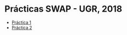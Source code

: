 # Prácticas SWAP - UGR, 2018

 - [Práctica 1](https://github.com/alexhzr/swap_ugr_2018/tree/master/P1)
 - [Práctica 2](https://github.com/alexhzr/swap_ugr_2018/tree/master/P2)

